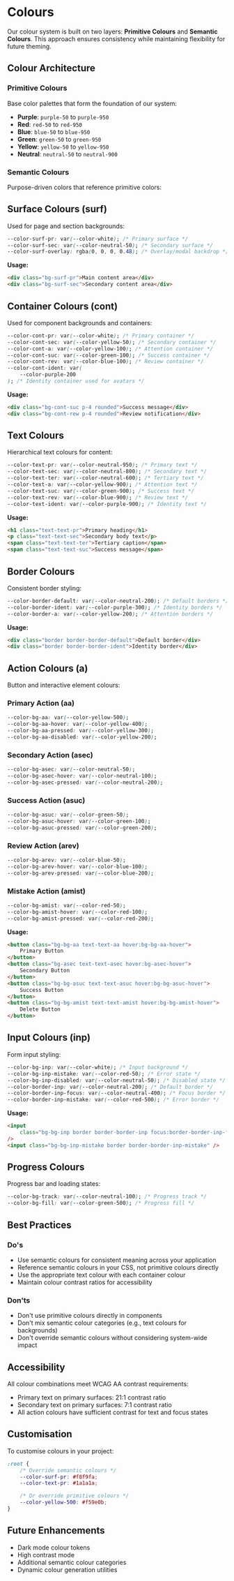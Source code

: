 # Colours

Our colour system is built on two layers: **Primitive Colours** and **Semantic Colours**. This approach ensures consistency while maintaining flexibility for future theming.

## Colour Architecture

### Primitive Colours

Base color palettes that form the foundation of our system:

-   **Purple**: `purple-50` to `purple-950`
-   **Red**: `red-50` to `red-950`
-   **Blue**: `blue-50` to `blue-950`
-   **Green**: `green-50` to `green-950`
-   **Yellow**: `yellow-50` to `yellow-950`
-   **Neutral**: `neutral-50` to `neutral-900`

### Semantic Colours

Purpose-driven colors that reference primitive colors:

## Surface Colours (surf)

Used for page and section backgrounds:

```css
--color-surf-pr: var(--color-white); /* Primary surface */
--color-surf-sec: var(--color-neutral-50); /* Secondary surface */
--color-surf-overlay: rgba(0, 0, 0, 0.48); /* Overlay/modal backdrop */
```

**Usage:**

```html
<div class="bg-surf-pr">Main content area</div>
<div class="bg-surf-sec">Secondary content area</div>
```

## Container Colours (cont)

Used for component backgrounds and containers:

```css
--color-cont-pr: var(--color-white); /* Primary container */
--color-cont-sec: var(--color-yellow-50); /* Secondary container */
--color-cont-a: var(--color-yellow-100); /* Attention container */
--color-cont-suc: var(--color-green-100); /* Success container */
--color-cont-rev: var(--color-blue-100); /* Review container */
--color-cont-ident: var(
    --color-purple-200
); /* Identity container used for avatars */
```

**Usage:**

```html
<div class="bg-cont-suc p-4 rounded">Success message</div>
<div class="bg-cont-rew p-4 rounded">Review notification</div>
```

## Text Colours

Hierarchical text colours for content:

```css
--color-text-pr: var(--color-neutral-950); /* Primary text */
--color-text-sec: var(--color-neutral-800); /* Secondary text */
--color-text-ter: var(--color-neutral-600); /* Tertiary text */
--color-text-a: var(--color-yellow-900); /* Attention text */
--color-text-suc: var(--color-green-900); /* Success text */
--color-text-rev: var(--color-blue-900); /* Review text */
--color-text-ident: var(--color-purple-900); /* Identity text */
```

**Usage:**

```html
<h1 class="text-text-pr">Primary heading</h1>
<p class="text-text-sec">Secondary body text</p>
<span class="text-text-ter">Tertiary caption</span>
<span class="text-text-suc">Success message</span>
```

## Border Colours

Consistent border styling:

```css
--color-border-default: var(--color-neutral-200); /* Default borders */
--color-border-ident: var(--color-purple-300); /* Identity borders */
--color-border-a: var(--color-yellow-200); /* Attention borders */
```

**Usage:**

```html
<div class="border border-border-default">Default border</div>
<div class="border border-border-ident">Identity border</div>
```

## Action Colours (a)

Button and interactive element colours:

### Primary Action (aa)

```css
--color-bg-aa: var(--color-yellow-500);
--color-bg-aa-hover: var(--color-yellow-400);
--color-bg-aa-pressed: var(--color-yellow-300);
--color-bg-aa-disabled: var(--color-yellow-200);
```

### Secondary Action (asec)

```css
--color-bg-asec: var(--color-neutral-50);
--color-bg-asec-hover: var(--color-neutral-100);
--color-bg-asec-pressed: var(--color-neutral-200);
```

### Success Action (asuc)

```css
--color-bg-asuc: var(--color-green-50);
--color-bg-asuc-hover: var(--color-green-100);
--color-bg-asuc-pressed: var(--color-green-200);
```

### Review Action (arev)

```css
--color-bg-arev: var(--color-blue-50);
--color-bg-arev-hover: var(--color-blue-100);
--color-bg-arev-pressed: var(--color-blue-200);
```

### Mistake Action (amist)

```css
--color-bg-amist: var(--color-red-50);
--color-bg-amist-hover: var(--color-red-100);
--color-bg-amist-pressed: var(--color-red-200);
```

**Usage:**

```html
<button class="bg-bg-aa text-text-aa hover:bg-bg-aa-hover">
    Primary Button
</button>
<button class="bg-asec text-text-asec hover:bg-asec-hover">
    Secondary Button
</button>
<button class="bg-bg-asuc text-text-asuc hover:bg-bg-asuc-hover">
    Success Button
</button>
<button class="bg-bg-amist text-text-amist hover:bg-bg-amist-hover">
    Delete Button
</button>
```

## Input Colours (inp)

Form input styling:

```css
--color-bg-inp: var(--color-white); /* Input background */
--color-bg-inp-mistake: var(--color-red-50); /* Error state */
--color-bg-inp-disabled: var(--color-neutral-50); /* Disabled state */
--color-border-inp: var(--color-neutral-200); /* Default border */
--color-border-inp-focus: var(--color-neutral-400); /* Focus border */
--color-border-inp-mistake: var(--color-red-500); /* Error border */
```

**Usage:**

```html
<input
    class="bg-bg-inp border border-border-inp focus:border-border-inp-focus"
/>
<input class="bg-bg-inp-mistake border border-border-inp-mistake" />
```

## Progress Colours

Progress bar and loading states:

```css
--color-bg-track: var(--color-neutral-100); /* Progress track */
--color-bg-fill: var(--color-green-500); /* Progress fill */
```

## Best Practices

### Do's

-   Use semantic colours for consistent meaning across your application
-   Reference semantic colours in your CSS, not primitive colours directly
-   Use the appropriate text colour with each container colour
-   Maintain colour contrast ratios for accessibility

### Don'ts

-   Don't use primitive colours directly in components
-   Don't mix semantic colour categories (e.g., text colours for backgrounds)
-   Don't override semantic colours without considering system-wide impact

## Accessibility

All colour combinations meet WCAG AA contrast requirements:

-   Primary text on primary surfaces: 21:1 contrast ratio
-   Secondary text on primary surfaces: 7:1 contrast ratio
-   All action colours have sufficient contrast for text and focus states

## Customisation

To customise colours in your project:

```css
:root {
    /* Override semantic colours */
    --color-surf-pr: #f8f9fa;
    --color-text-pr: #1a1a1a;

    /* Or override primitive colours */
    --color-yellow-500: #f59e0b;
}
```

## Future Enhancements

-   Dark mode colour tokens
-   High contrast mode
-   Additional semantic colour categories
-   Dynamic colour generation utilities
